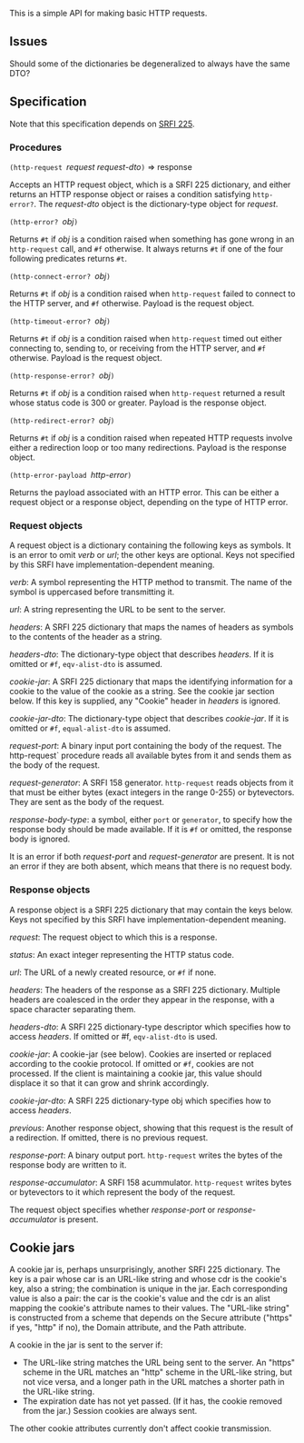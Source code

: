 This is a simple API for making basic HTTP requests. 

## Issues

Should some of the dictionaries be degeneralized to always have the same DTO?

## Specification

Note that this specification depends on [SRFI 225](https://srfi.schemers.org/srfi-225/srfi-225.html).

### Procedures

`(http-request `*request request-dto*`)` => response

Accepts an HTTP request object, which is a SRFI 225
dictionary, and either returns an HTTP response object
or raises a condition satisfying `http-error?`.
The *request-dto* object is the dictionary-type object
for *request*.

`(http-error? `*obj*`)`

Returns `#t` if *obj* is a condition raised when
something has gone wrong in an `http-request` call,
and `#f` otherwise.  It always returns `#t` if one
of the four following predicates returns `#t`.

`(http-connect-error? `*obj*`)`

Returns `#t` if *obj* is a condition raised when
`http-request` failed to connect to the HTTP server,
and `#f` otherwise.  Payload is the request object.

`(http-timeout-error? `*obj*`)`

Returns `#t` if *obj* is a condition raised when
 `http-request` timed out either connecting to,
sending to, or receiving from the HTTP server,
and `#f` otherwise.  Payload is the request object.

`(http-response-error? `*obj*`)`

Returns `#t` if *obj* is a condition raised when
`http-request` returned a result whose status code
is 300 or greater.  Payload is the response object.

`(http-redirect-error? `*obj*`)`

Returns `#t` if *obj* is a condition raised when
 repeated HTTP requests involve either a redirection loop
or too many redirections.  Payload is the response object.

`(http-error-payload `*http-error*`)`

Returns the payload associated with an HTTP error.
This can be either a request object or a response object,
depending on the type of HTTP error.

### Request objects

A request object is a dictionary containing the following keys
as symbols.  It is an error to omit *verb* or *url*; the other keys
are optional.
Keys not specified by this SRFI have implementation-dependent meaning.

*verb*:  A symbol representing the HTTP method to transmit.
The name of the symbol is uppercased before transmitting it.

*url*:  A string representing the URL to be sent to the server.

*headers*: A SRFI 225 dictionary that maps the names of headers
as symbols to the contents of the header as a string.

*headers-dto*: The dictionary-type object that describes
*headers*.  If it is omitted or `#f`, `eqv-alist-dto` is assumed.

*cookie-jar*: A SRFI 225 dictionary that maps the identifying information
for a cookie to the value of the cookie as a string.  See
the cookie jar section below.  If this key is supplied, any
"Cookie" header in *headers* is ignored.

*cookie-jar-dto*: The dictionary-type object that describes
*cookie-jar*.  If it is omitted or `#f`, `equal-alist-dto` is assumed.

*request-port*:  A binary input port containing the body of the
request.  The http-request` procedure reads all available bytes
from it and sends them as the body of the request.

*request-generator*:  A SRFI 158 generator.
`http-request` reads objects from it that must be either bytes
(exact integers in the range 0-255) or bytevectors.
They are sent as the body of the request.

*response-body-type*: a symbol, either `port` or `generator`,
to specify how the response body should be made available.
If it is `#f` or omitted, the response body is ignored.

It is an error if both *request-port* and *request-generator*
are present.  It is not an error if they are both absent,
which means that there is no request body.

### Response objects

A response object is a SRFI 225 dictionary that may contain
the keys below.
Keys not specified by this SRFI have implementation-dependent meaning.

*request*:  The request object to which this is a response.

*status*:  An exact integer representing the HTTP status code.

*url*:  The URL of a newly created resource, or `#f` if none.

*headers*:  The headers of the response as a SRFI 225 dictionary.
Multiple headers are coalesced in the order they appear in the response,
with a space character separating them.

*headers-dto*: A SRFI 225 dictionary-type descriptor which specifies
how to access *headers*.  If omitted or #f, `eqv-alist-dto` is used.

*cookie-jar*:  A cookie-jar (see below).  Cookies are inserted
or replaced according to the cookie protocol.
If omitted or `#f`, cookies are not processed.  If the client is
maintaining a cookie jar, this value should displace it so that
it can grow and shrink accordingly.

*cookie-jar-dto*: A SRFI 225 dictionary-type obj which specifies
how to access *headers*.

*previous*:  Another response object, showing that this request
is the result of a redirection.  If omitted, there is no previous request.

*response-port*:  A binary output port.  `http-request` writes
the bytes of the response body are written to it.

*response-accumulator*:  A SRFI 158 acummulator.
`http-request` writes bytes or bytevectors
to it which represent the body of the request.

The request object specifies whether *response-port*
or *response-accumulator* is present.

## Cookie jars

A cookie jar is, perhaps unsurprisingly, another SRFI 225
dictionary.  The key is a pair whose car is an URL-like
string and whose cdr is the cookie's key, also a string; the combination
is unique in the jar.  Each corresponding value is also a pair:
the car is the cookie's value and the cdr is an alist mapping
the cookie's attribute names to their values.  The "URL-like string"
is constructed from a scheme that depends on the Secure attribute
("https" if yes, "http" if no), the Domain attribute, and the Path
attribute.

A cookie in the jar is sent to the server if:

 * The URL-like string matches the URL being sent to the server.
   An "https" scheme in the URL matches an "http" scheme in the
   URL-like string, but not vice versa, and a longer path in the URL
   matches a shorter path in the URL-like string.
 * The expiration date has not yet passed.  (If it has, the cookie removed
   from the jar.)  Session cookies are always sent.
   
The other cookie attributes currently don't affect cookie transmission.

